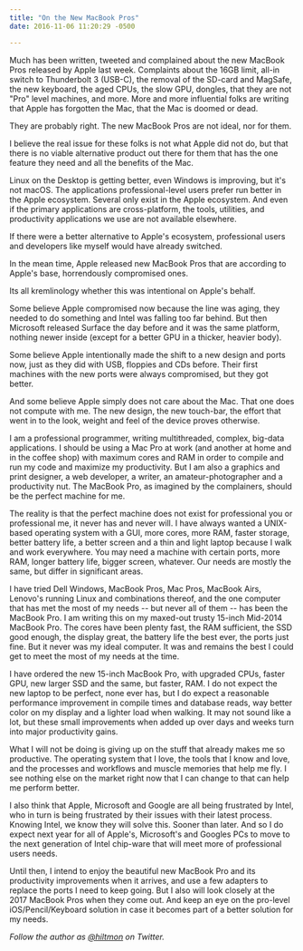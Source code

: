 ```yaml
---
title: "On the New MacBook Pros"
date: 2016-11-06 11:20:29 -0500

---
```


Much has been written, tweeted and complained about the new MacBook Pros released by Apple last week. Complaints about the 16GB limit, all-in switch to Thunderbolt 3 (USB-C), the removal of the SD-card and MagSafe, the new keyboard, the aged CPUs, the slow GPU, dongles, that they are not "Pro" level machines, and more. More and more influential folks are writing that Apple has forgotten the Mac, that the Mac is doomed or dead.

They are probably right. The new MacBook Pros are not ideal, nor for them.

I believe the real issue for these folks is not what Apple did not do, but that there is no viable alternative product out there for them that has the one feature they need and all the benefits of the Mac. 

Linux on the Desktop is getting better, even Windows is improving, but it's not macOS. The applications professional-level users prefer run better in the Apple ecosystem. Several only exist in the Apple ecosystem. And even if the primary applications are cross-platform, the tools, utilities, and productivity applications we use are not available elsewhere.

If there were a better alternative to Apple's ecosystem, professional users and developers like myself would have already switched.

In the mean time, Apple released new MacBook Pros that are according to Apple's base, horrendously compromised ones.

Its all kremlinology whether this was intentional on Apple's behalf.

Some believe Apple compromised now because the line was aging, they needed to do something and Intel was falling too far behind. But then Microsoft released Surface the day before and it was the same platform, nothing newer inside (except for a better GPU in a thicker, heavier body).

Some believe Apple intentionally made the shift to a new design and ports now, just as they did with USB, floppies and CDs before. Their first machines with the new ports were always compromised, but they got better.

And some believe Apple simply does not care about the Mac. That one does not compute with me. The new design, the new touch-bar, the effort that went in to the look, weight and feel of the device proves otherwise.

I am a professional programmer, writing multithreaded, complex, big-data applications. I should be using a Mac Pro at work (and another at home and in the coffee shop) with maximum cores and RAM in order to compile and run my code and maximize my productivity. But I am also a graphics and print designer, a web developer, a writer, an amateur-photographer and a productivity nut. The MacBook Pro, as imagined by the complainers, should be the perfect machine for me.

The reality is that the perfect machine does not exist for professional you or professional me, it never has and never will. I have always wanted a UNIX-based operating system with a GUI, more cores, more RAM, faster storage, better battery life, a better screen and a thin and light laptop because I walk and work everywhere. You may need a machine with certain ports, more RAM, longer battery life, bigger screen, whatever. Our needs are mostly the same, but differ in significant areas.

I have tried Dell Windows, MacBook Pros, Mac Pros, MacBook Airs, Lenovo's running Linux and combinations thereof, and the one computer that has met the most of my needs -- but never all of them -- has been the MacBook Pro. I am writing this on my maxed-out trusty 15-inch Mid-2014 MacBook Pro. The cores have been plenty fast, the RAM sufficient, the SSD good enough, the display great, the battery life the best ever, the ports just fine. But it never was my ideal computer. It was and remains the best I could get to meet the most of my needs at the time.

I have ordered the new 15-inch MacBook Pro, with upgraded CPUs, faster GPU, new larger SSD and the same, but faster, RAM. I do not expect the new laptop to be perfect, none ever has, but I do expect a reasonable performance improvement in compile times and database reads, way better color on my display and a lighter load when walking. It may not sound like a lot, but these small improvements when added up over days and weeks turn into major productivity gains.

What I will not be doing is giving up on the stuff that already makes me so productive. The operating system that I love, the tools that I know and love, and the processes and workflows and muscle memories that help me fly. I see nothing else on the market right now that I can change to that can help me perform better.

I also think that Apple, Microsoft and Google are all being frustrated by Intel, who in turn is being frustrated by their issues with their latest process. Knowing Intel, we know they will solve this. Sooner than later. And so I do expect next year for all of Apple's, Microsoft's and Googles PCs to move to the next generation of Intel chip-ware that will meet more of professional users needs.

Until then, I intend to enjoy the beautiful new MacBook Pro and its productivity improvements when it arrives, and use a few adapters to replace the ports I need to keep going. But I also will look closely at the 2017 MacBook Pros when they come out. And keep an eye on the pro-level iOS/Pencil/Keyboard solution in case it becomes part of a better solution for my needs.

*Follow the author as [@hiltmon](https://twitter.com/hiltmon) on Twitter.*
